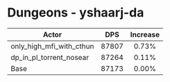 # Dungeons - yshaarj-da
| Actor | DPS | Increase |
|---|:---:|:---:|
|only_high_mfi_with_cthun|87807|0.73%|
|dp_in_pl_torrent_nosear|87264|0.11%|
|Base|87173|0.00%|
